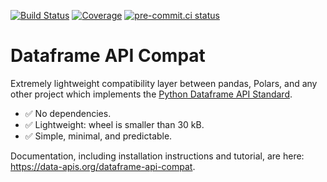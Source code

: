 [![Build Status](https://github.com/data-apis/dataframe-api-compat/workflows/tox/badge.svg)](https://github.com/data-apis/dataframe-api-compat/actions?workflow=tox)
[![Coverage](https://codecov.io/gh/MarcoGorelli/cython-lint/branch/main/graph/badge.svg)](https://codecov.io/gh/data-apis/dataframe-api-compat)
[![pre-commit.ci status](https://results.pre-commit.ci/badge/github/MarcoGorelli/dataframe-api-compat/main.svg)](https://results.pre-commit.ci/latest/github/MarcoGorelli/dataframe-api-compat/main)

# Dataframe API Compat

Extremely lightweight compatibility layer between pandas, Polars, and any other project which implements the [Python Dataframe API Standard](https://data-apis.org/dataframe-api/).

- ✅ No dependencies.
- ✅ Lightweight: wheel is smaller than 30 kB.
- ✅ Simple, minimal, and predictable.

Documentation, including installation instructions and tutorial, are here: https://data-apis.org/dataframe-api-compat.
